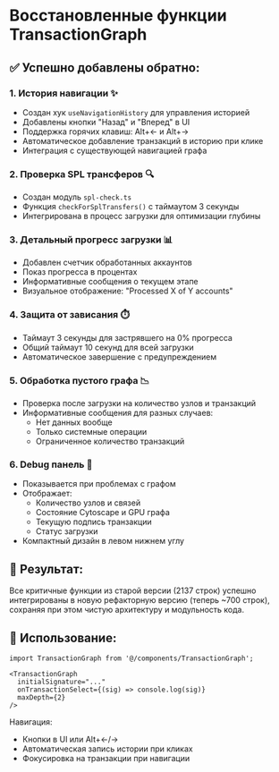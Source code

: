 # Восстановленные функции TransactionGraph

## ✅ Успешно добавлены обратно:

### 1. **История навигации** ✨
- Создан хук `useNavigationHistory` для управления историей
- Добавлены кнопки "Назад" и "Вперед" в UI
- Поддержка горячих клавиш: Alt+← и Alt+→
- Автоматическое добавление транзакций в историю при клике
- Интеграция с существующей навигацией графа

### 2. **Проверка SPL трансферов** 🔍
- Создан модуль `spl-check.ts`
- Функция `checkForSplTransfers()` с таймаутом 3 секунды
- Интегрирована в процесс загрузки для оптимизации глубины

### 3. **Детальный прогресс загрузки** 📊
- Добавлен счетчик обработанных аккаунтов
- Показ прогресса в процентах
- Информативные сообщения о текущем этапе
- Визуальное отображение: "Processed X of Y accounts"

### 4. **Защита от зависания** ⏱️
- Таймаут 3 секунды для застрявшего на 0% прогресса
- Общий таймаут 10 секунд для всей загрузки
- Автоматическое завершение с предупреждением

### 5. **Обработка пустого графа** 📉
- Проверка после загрузки на количество узлов и транзакций
- Информативные сообщения для разных случаев:
  - Нет данных вообще
  - Только системные операции
  - Ограниченное количество транзакций

### 6. **Debug панель** 🐛
- Показывается при проблемах с графом
- Отображает:
  - Количество узлов и связей
  - Состояние Cytoscape и GPU графа
  - Текущую подпись транзакции
  - Статус загрузки
- Компактный дизайн в левом нижнем углу

## 🎯 Результат:

Все критичные функции из старой версии (2137 строк) успешно интегрированы в новую рефакторную версию (теперь ~700 строк), сохраняя при этом чистую архитектуру и модульность кода.

## 📝 Использование:

```tsx
import TransactionGraph from '@/components/TransactionGraph';

<TransactionGraph
  initialSignature="..."
  onTransactionSelect={(sig) => console.log(sig)}
  maxDepth={2}
/>
```

Навигация:
- Кнопки в UI или Alt+←/→
- Автоматическая запись истории при кликах
- Фокусировка на транзакции при навигации 